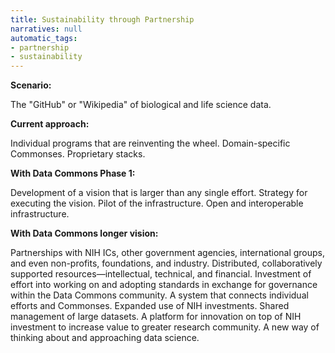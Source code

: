```yaml
---
title: Sustainability through Partnership
narratives: null
automatic_tags:
- partnership
- sustainability
---
```

**Scenario:**

The "GitHub" or "Wikipedia" of biological and life science data.

**Current approach:**

Individual programs that are reinventing the wheel. Domain-specific
Commonses. Proprietary stacks.

**With Data Commons Phase 1:**

Development of a vision that is larger than any single
effort. Strategy for executing the vision. Pilot of the
infrastructure. Open and interoperable infrastructure.

**With Data Commons longer vision:**

Partnerships with NIH ICs, other government agencies, international
groups, and even non-profits, foundations, and industry. Distributed,
collaboratively supported resources—intellectual, technical, and
financial. Investment of effort into working on and adopting standards
in exchange for governance within the Data Commons community. A system
that connects individual efforts and Commonses. Expanded use of NIH
investments. Shared management of large datasets. A platform for
innovation on top of NIH investment to increase value to greater
research community. A new way of thinking about and approaching data
science.